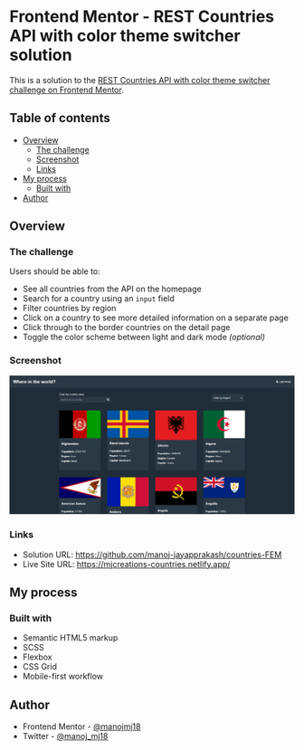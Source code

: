 # Frontend Mentor - REST Countries API with color theme switcher solution

This is a solution to the [REST Countries API with color theme switcher challenge on Frontend Mentor](https://www.frontendmentor.io/challenges/rest-countries-api-with-color-theme-switcher-5cacc469fec04111f7b848ca).

## Table of contents

- [Overview](#overview)
  - [The challenge](#the-challenge)
  - [Screenshot](#screenshot)
  - [Links](#links)
- [My process](#my-process)
  - [Built with](#built-with)
- [Author](#author)

## Overview

### The challenge

Users should be able to:

- See all countries from the API on the homepage
- Search for a country using an `input` field
- Filter countries by region
- Click on a country to see more detailed information on a separate page
- Click through to the border countries on the detail page
- Toggle the color scheme between light and dark mode _(optional)_

### Screenshot

![Countries](./Countries.png)

### Links

- Solution URL: https://github.com/manoj-jayapprakash/countries-FEM
- Live Site URL: https://mjcreations-countries.netlify.app/

## My process

### Built with

- Semantic HTML5 markup
- SCSS
- Flexbox
- CSS Grid
- Mobile-first workflow

## Author

- Frontend Mentor - [@manojmj18](https://www.frontendmentor.io/profile/manojmj18)
- Twitter - [@manoj_mj18](https://twitter.com/manoj_mj18)
